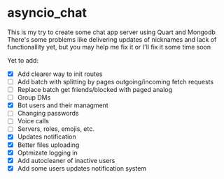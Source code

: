 # asyncio_chat
This is my try to create some chat app server using Quart and Mongodb  
There's some problems like delivering updates of nicknames and lack of functionallity yet, but you may help me fix it or I'll fix it some time soon  

Yet to add:
- [x] Add clearer way to init routes
- [ ] Add batch with splitting by pages outgoing/incoming fetch requests
- [ ] Replace batch get friends/blocked with paged analog
- [ ] Group DMs
- [x] Bot users and their managment
- [ ] Changing passwords
- [ ] Voice calls
- [ ] Servers, roles, emojis, etc.
- [x] Updates notification
- [x] Better files uploading
- [x] Optmizate logging in
- [x] Add autocleaner of inactive users
- [x] Add some users updates notification system
